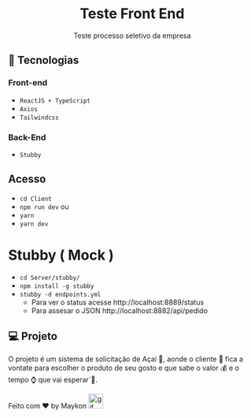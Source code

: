 <h1 align="center"> Teste Front End </h1>

<p align="center">
Teste processo seletivo da empresa<br/>
</p>

## 🧭 Tecnologias

### Front-end
+ `ReactJS + TypeScript`
+ `Axios`
+ `Tailwindcss`

### Back-End
+ `Stubby`

## Acesso

+ `cd Client`
+ `npm run dev` 
ou 
+ `yarn`
+ `yarn dev`


# Stubby ( Mock )

+ `cd Server/stubby/`
+ `npm install -g stubby`
+ `stubby -d endpoints.yml`
    + Para ver o status acesse  http://localhost:8889/status
    + Para assesar o JSON  http://localhost:8882/api/pedido

## 💻 Projeto

O projeto é um sistema de solicitação de Açaí 🍨, aonde o cliente 👩 fica a vontate para escolher o produto de seu gosto e que sabe o valor 💰 e o tempo ⌚ que vai esperar´🚀.


Feito com ♥ by Maykon <img src="https://github.com/abdoachhoubi/abdoachhoubi/blob/main/gifs/Hi.gif" width="30" alt="gif" />